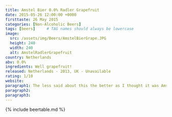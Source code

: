 ```yaml
---
title: Amstel Bier 0.0% Radler Grapefruit
date: 2015-05-26 12:00:00 +0000
firsttaste: 26 May 2015
categories: [Non-Alcoholic Beers]
tags: [beers]     # TAG names should always be lowercase
image:
  src: /assets/img/Beers/AmstelBierGrape.JPG
  height: 240
  width: 240
  alt: AmstelRadlerGrapefruit
country: Netherlands
abv: 0.0%
ingredients: Well grapefruit!
released: Netherlands - 2013, UK - Unavailable
rating: 1/10
website: 
paragraph1: The less said about this the better as I thought it was Amstel Bier 0.0% but picked up the wrong one with grapefruit in, luckily I got to try the actual one the next day!
paragraph2: 
paragraph3: 
---
```

{% include beertable.md %}

